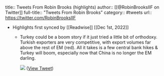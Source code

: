 title:: Tweets From Robin Brooks (highlights)
author:: [[@RobinBrooksIIF on Twitter]]
full-title:: "Tweets From Robin Brooks"
category:: #tweets
url:: https://twitter.com/RobinBrooksIIF

- Highlights first synced by [[Readwise]] [[Dec 1st, 2022]]
	- Turkey could be a boom story if it just tried a little bit of orthodoxy. Turkish exporters are very competitive, with export volumes far above the rest of EM (red). All it takes is a few central bank hikes & Turkey will boom, especially now that China is no longer the EM darling. 
	  
	  ![](https://pbs.twimg.com/media/Fi01P6eXoAICyAB.png) ([View Tweet](https://twitter.com/RobinBrooksIIF/status/1597992997291167745))
